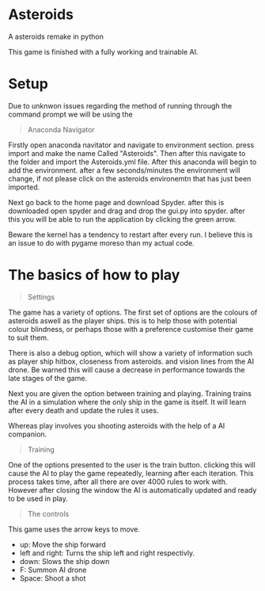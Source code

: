 # Asteroids
A asteroids remake in python

This game is finished with a fully working and trainable AI.

# Setup

Due to unknwon issues regarding the method of running through the command prompt we will be using the

> Anaconda Navigator

Firstly open anaconda navitator and navigate to environment section. press import and make the name Called "Asteroids". Then after this navigate to the folder and import the Asteroids.yml file. After this anaconda will begin to add the environment. after a few seconds/minutes the environment will change, if not please click on the asteroids environemtn that has just been imported. 

Next go back to the home page and download Spyder. after this is downloaded open spyder and drag and drop the gui.py into spyder. after this you will be able to run the application by clicking the green arrow.

Beware the kernel has a tendency to restart after every run. I believe this is an issue to do with pygame moreso than my actual code.

# The basics of how to play
> Settings

The game has a variety of options. 
The first set of options are the colours of asteroids aswell as the player ships. this is to help those with potential colour blindness, or perhaps those with a preference customise their game to suit them.

There is also a debug option, which will show a variety of information such as player ship hitbox, closeness from asteroids. and vision lines from the AI drone. Be warned this will cause a decrease in performance towards the late stages of the game.

Next you are given the option between training and playing. Training trains the AI in a simulation where the only ship in the game is itself. It will learn after every death and update the rules it uses.

Whereas play involves you shooting asteroids with the help of a AI companion.

> Training

One of the options presented to the user is the train button. clicking this will cause the AI to play the game repeatedly, learning after each iteration. This process takes time, after all there are over 4000 rules to work with. However after closing the window the AI is automatically updated and ready to be used in play.

> The controls

This game uses the arrow keys to move.

- up: Move the ship forward
- left and right: Turns the ship left and right respectivly.
- down: Slows the ship down
- F: Summon AI drone
- Space: Shoot a shot
